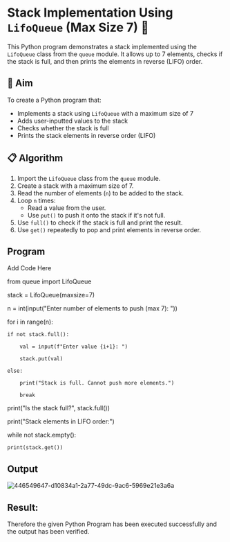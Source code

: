 # Stack Implementation Using `LifoQueue` (Max Size 7) 🔄

This Python program demonstrates a stack implemented using the `LifoQueue` class from the `queue` module. It allows up to 7 elements, checks if the stack is full, and then prints the elements in reverse (LIFO) order.

## 🎯 Aim

To create a Python program that:
- Implements a stack using `LifoQueue` with a maximum size of 7
- Adds user-inputted values to the stack
- Checks whether the stack is full
- Prints the stack elements in reverse order (LIFO)

## 📋 Algorithm

1. Import the `LifoQueue` class from the `queue` module.
2. Create a stack with a maximum size of 7.
3. Read the number of elements (`n`) to be added to the stack.
4. Loop `n` times:
   - Read a value from the user.
   - Use `put()` to push it onto the stack if it's not full.
5. Use `full()` to check if the stack is full and print the result.
6. Use `get()` repeatedly to pop and print elements in reverse order.

## Program
Add Code Here


from queue import LifoQueue

stack = LifoQueue(maxsize=7)

n = int(input("Enter number of elements to push (max 7): "))

for i in range(n):

    if not stack.full():
    
        val = input(f"Enter value {i+1}: ")
        
        stack.put(val)
        
    else:
    
        print("Stack is full. Cannot push more elements.")
        
        break

print("Is the stack full?", stack.full())

print("Stack elements in LIFO order:")

while not stack.empty():

    print(stack.get())
## Output

![446549647-d10834a1-2a77-49dc-9ac6-5969e21e3a6a](https://github.com/user-attachments/assets/7b8d6a73-a557-45d7-9326-68d76f56063d)

## Result:

Therefore the given Python Program has been executed successfully and the output has been verified.
